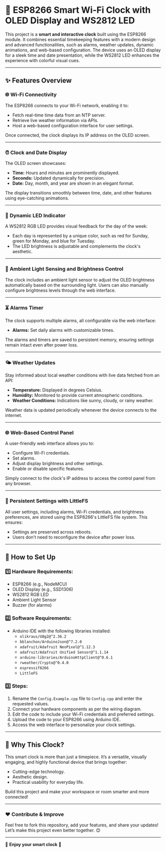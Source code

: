 # 🚀 **ESP8266 Smart Wi-Fi Clock with OLED Display and WS2812 LED**

This project is a **smart and interactive clock** built using the ESP8266 module. It combines essential timekeeping features with a modern design and advanced functionalities, such as alarms, weather updates, dynamic animations, and web-based configuration. The device uses an OLED display for a sleek time and date presentation, while the WS2812 LED enhances the experience with colorful visual cues.

---

## ✨ **Features Overview**

### 🌐 **Wi-Fi Connectivity**

The ESP8266 connects to your Wi-Fi network, enabling it to:

- Fetch real-time time data from an NTP server.
- Retrieve live weather information via APIs.
- Host a web-based configuration interface for user settings.

Once connected, the clock displays its IP address on the OLED screen.

---

### ⏰ **Clock and Date Display**

The OLED screen showcases:

- **Time:** Hours and minutes are prominently displayed.
- **Seconds:** Updated dynamically for precision.
- **Date:** Day, month, and year are shown in an elegant format.

The display transitions smoothly between time, date, and other features using eye-catching animations.

---

### 🎨 **Dynamic LED Indicator**

A WS2812 RGB LED provides visual feedback for the day of the week:

- Each day is represented by a unique color, such as red for Sunday, green for Monday, and blue for Tuesday.
- The LED brightness is adjustable and complements the clock's aesthetic.

---

### 🔆 **Ambient Light Sensing and Brightness Control**

The clock includes an ambient light sensor to adjust the OLED brightness automatically based on the surrounding light. Users can also manually configure brightness levels through the web interface.

---

### ⏳ **Alarms Timer**

The clock supports multiple alarms, all configurable via the web interface:

- **Alarms:** Set daily alarms with customizable times.

The alarms and timers are saved to persistent memory, ensuring settings remain intact even after power loss.

---

### 🌤️ **Weather Updates**

Stay informed about local weather conditions with live data fetched from an API:

- **Temperature:** Displayed in degrees Celsius.
- **Humidity:** Monitored to provide current atmospheric conditions.
- **Weather Conditions:** Indications like sunny, cloudy, or rainy weather.

Weather data is updated periodically whenever the device connects to the internet.

---

### 🌐 **Web-Based Control Panel**

A user-friendly web interface allows you to:

- Configure Wi-Fi credentials.
- Set alarms.
- Adjust display brightness and other settings.
- Enable or disable specific features.

Simply connect to the clock's IP address to access the control panel from any browser.

---

### 💾 **Persistent Settings with LittleFS**

All user settings, including alarms, Wi-Fi credentials, and brightness preferences, are stored using the ESP8266's LittleFS file system. This ensures:

- Settings are preserved across reboots.
- Users don’t need to reconfigure the device after power loss.

---

## 🔧 **How to Set Up**

### 1️⃣ **Hardware Requirements:**

- ESP8266 (e.g., NodeMCU)
- OLED Display (e.g., SSD1306)
- WS2812 RGB LED
- Ambient Light Sensor
- Buzzer (for alarms)

### 2️⃣ **Software Requirements:**

- Arduino IDE with the following libraries installed:
  - `olikraus/U8g2@^2.36.2`
  - `bblanchon/ArduinoJson@^7.2.0`
  - `adafruit/Adafruit NeoPixel@^1.12.3`
  - `adafruit/Adafruit Unified Sensor@^1.1.14`
  - `arduino-libraries/ArduinoHttpClient@^0.6.1`
  - `rweather/Crypto@^0.4.0`
  - `espressif8266`
  - `LittleFS`

### 3️⃣ **Steps:**

1. Rename the `Config.Example.cpp` file to `Config.cpp` and enter the requested values.
2. Connect your hardware components as per the wiring diagram.
3. Edit the code to include your Wi-Fi credentials and preferred settings.
4. Upload the code to your ESP8266 using Arduino IDE.
5. Access the web interface to personalize your clock settings.

---

## 📜 **Why This Clock?**

This smart clock is more than just a timepiece. It’s a versatile, visually engaging, and highly functional device that brings together:

- Cutting-edge technology.
- Aesthetic design.
- Practical usability for everyday life.

Build this project and make your workspace or room smarter and more connected!

---

### ❤️ **Contribute & Improve**

Feel free to fork this repository, add your features, and share your updates! Let’s make this project even better together. 😊

---

🌟 **Enjoy your smart clock** 🌟
